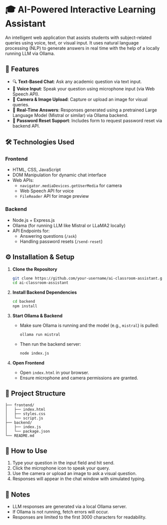 # 🎓 AI-Powered Interactive Learning Assistant

An intelligent web application that assists students with subject-related queries using voice, text, or visual input. It uses natural language processing (NLP) to generate answers in real time with the help of a locally running LLM via Ollama.

## 🚀 Features

- 🔍 **Text-Based Chat**: Ask any academic question via text input.
- 🎤 **Voice Input**: Speak your question using microphone input (via Web Speech API).
- 📸 **Camera & Image Upload**: Capture or upload an image for visual queries.
- 🧠 **Real-Time Answers**: Responses generated using a pretrained Large Language Model (Mistral or similar) via Ollama backend.
- 🔐 **Password Reset Support**: Includes form to request password reset via backend API.

## 🛠️ Technologies Used

### Frontend
- HTML, CSS, JavaScript
- DOM Manipulation for dynamic chat interface
- Web APIs: 
  - `navigator.mediaDevices.getUserMedia` for camera
  - Web Speech API for voice
  - `FileReader` API for image preview

### Backend
- Node.js + Express.js
- Ollama (for running LLM like Mistral or LLaMA2 locally)
- API Endpoints for:
  - Answering questions (`/ask`)
  - Handling password resets (`/send-reset`)

## ⚙️ Installation & Setup

1. **Clone the Repository**
   ```bash
   git clone https://github.com/your-username/ai-classroom-assistant.git
   cd ai-classroom-assistant
   ```

2. **Install Backend Dependencies**
   ```bash
   cd backend
   npm install
   ```

3. **Start Ollama & Backend**
   - Make sure Ollama is running and the model (e.g., `mistral`) is pulled:
     ```bash
     ollama run mistral
     ```
   - Then run the backend server:
     ```bash
     node index.js
     ```

4. **Open Frontend**
   - Open `index.html` in your browser.
   - Ensure microphone and camera permissions are granted.

## 📁 Project Structure

```
├── frontend/
│   ├── index.html
│   ├── styles.css
│   └── script.js
├── backend/
│   ├── index.js
│   └── package.json
└── README.md
```

## 🧪 How to Use

1. Type your question in the input field and hit send.
2. Click the microphone icon to speak your query.
3. Use the camera or upload an image to ask a visual question.
4. Responses will appear in the chat window with simulated typing.

## 📌 Notes

- LLM responses are generated via a local Ollama server.
- If Ollama is not running, fetch errors will occur.
- Responses are limited to the first 3000 characters for readability.


